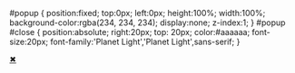 #popup {
		position:fixed;
		top:0px; 
		left:0px;
		height:100%;
		width:100%;
		background-color:rgba(234, 234, 234);
		display:none;
		z-index:1;
	}
	#popup #close {
		position:absolute; 
		right:20px; 
		top: 20px; 
		color:#aaaaaa;
		font-size:20px;
		font-family:'Planet Light','Planet Light',sans-serif;
	}


<div id="popup">
    <div id="close">
		<a class="x" href="#">&#10006;</a>
    </div>
   
   <div id="photo" style="position:relative;top: 50%;left: 50%;margin-right: -50%;transform: translate(-50%, -50%);">
       <img id="" src="#" style="max-width: 100%; max-height:100%;position: absolute;top: 50%;left: 50%;margin-right: -50%;transform: translate(-50%, -50%);" />
	</div>  
	
</div>
